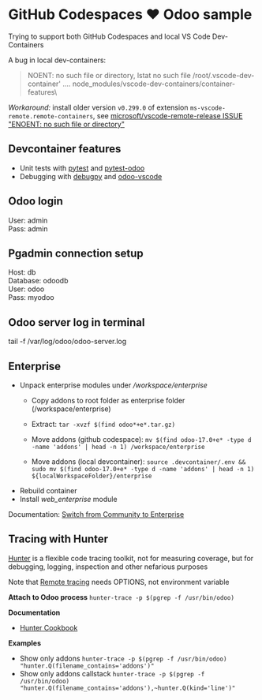 # GitHub Codespaces ♥️ Odoo sample

Trying to support both GitHub Codespaces and local VS Code Dev-Containers

A bug in local dev-containers:
>NOENT: no such file or directory, lstat no such file /root/.vscode-dev-container' .... node_modules/vscode-dev-containers/container-features\

*Workaround:* install older version `v0.299.0` of extension `ms-vscode-remote.remote-containers`, see [microsoft/vscode-remote-release ISSUE "ENOENT: no such file or directory"](https://github.com/microsoft/vscode-remote-release/issues/6844#issuecomment-1252288457)

## Devcontainer features
- Unit tests with [pytest](https://docs.pytest.org/) and [pytest-odoo](https://github.com/camptocamp/pytest-odoo)
- Debugging with [debugpy](https://github.com/microsoft/debugpy) and [odoo-vscode](https://github.com/tosolini/odoo-vscode)

## Odoo login
User: admin\
Pass: admin


## Pgadmin connection setup
Host: db\
Database: odoodb\
User: odoo\
Pass: myodoo

## Odoo server log in terminal
tail -f /var/log/odoo/odoo-server.log 

## Enterprise
- Unpack enterprise modules under */workspace/enterprise*
    - Copy addons to root folder as enterprise folder (/workspace/enterprise)
    - Extract: `tar -xvzf $(find odoo*+e*.tar.gz)`
    - Move addons (github codespace): `mv $(find odoo-17.0+e* -type d -name 'addons' | head -n 1) /workspace/enterprise`

    - Move addons (local devcontainer): `source .devcontainer/.env && sudo mv $(find odoo-17.0+e* -type d -name 'addons' | head -n 1) ${localWorkspaceFolder}/enterprise`
- Rebuild container
- Install *web_enterprise* module

Documentation: [Switch from Community to Enterprise](https://www.odoo.com/documentation/16.0/administration/maintain/enterprise.html)

## Tracing with Hunter
[Hunter](https://github.com/ionelmc/python-hunter) is a flexible code tracing toolkit, not for measuring coverage, but for debugging, logging, inspection and other nefarious purposes

Note that [Remote tracing](https://python-hunter.readthedocs.io/en/latest/remote.html) needs OPTIONS, not environment variable

**Attach to Odoo process**
`hunter-trace -p $(pgrep -f /usr/bin/odoo)`

**Documentation** 
- [Hunter Cookbook](https://python-hunter.readthedocs.io/en/latest/cookbook.html#walkthrough)

**Examples**
* Show only addons
 `hunter-trace -p $(pgrep -f /usr/bin/odoo) "hunter.Q(filename_contains='addons')"`  
* Show only addons callstack
 `hunter-trace -p $(pgrep -f /usr/bin/odoo) "hunter.Q(filename_contains='addons'),~hunter.Q(kind='line')"`
